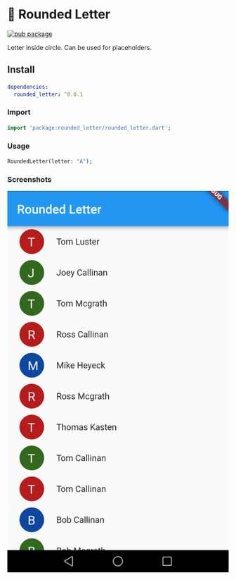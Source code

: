 # :star2: Rounded Letter

[![pub package](https://img.shields.io/pub/v/rounded_letter.svg)](https://github.com/jhomlala/roundedletter)

Letter inside circle. Can be used for placeholders.

##  Install

```yaml
dependencies:
  rounded_letter: ^0.0.1
```

###  Import

```dart
import 'package:rounded_letter/rounded_letter.dart';
```

###  Usage

```dart
RoundedLetter(letter: "A");
```

### Screenshots
![alt text](https://github.com/jhomlala/roundedletter/blob/master/screenshots/screenshot1.png "Screenshot")


